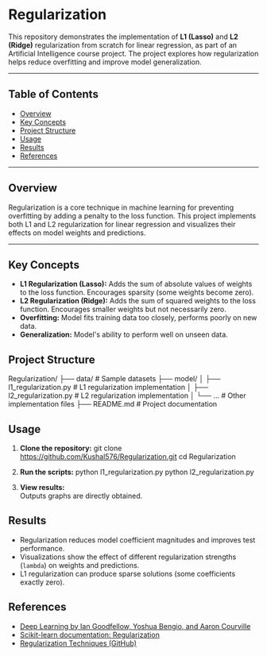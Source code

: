 # Regularization

This repository demonstrates the implementation of **L1 (Lasso)** and **L2 (Ridge)** regularization from scratch for linear regression, as part of an Artificial Intelligence course project. The project explores how regularization helps reduce overfitting and improve model generalization.

---

## Table of Contents

- [Overview](#overview)
- [Key Concepts](#key-concepts)
- [Project Structure](#project-structure)
- [Usage](#usage)
- [Results](#results)
- [References](#references)

---

## Overview

Regularization is a core technique in machine learning for preventing overfitting by adding a penalty to the loss function. This project implements both L1 and L2 regularization for linear regression and visualizes their effects on model weights and predictions.

---

## Key Concepts

- **L1 Regularization (Lasso):** Adds the sum of absolute values of weights to the loss function. Encourages sparsity (some weights become zero).
- **L2 Regularization (Ridge):** Adds the sum of squared weights to the loss function. Encourages smaller weights but not necessarily zero.
- **Overfitting:** Model fits training data too closely, performs poorly on new data.
- **Generalization:** Model's ability to perform well on unseen data.


## Project Structure

Regularization/
├── data/                      # Sample datasets
├── model/
│   ├── l1_regularization.py   # L1 regularization implementation
│   ├── l2_regularization.py   # L2 regularization implementation
│   └── ...                    # Other implementation files
├── README.md                  # Project documentation



## Usage

1. **Clone the repository:**
git clone https://github.com/Kushal576/Regularization.git
cd Regularization


3. **Run the scripts:**
python l1_regularization.py
python l2_regularization.py


4. **View results:**  
Outputs graphs are directly obtained.


## Results

- Regularization reduces model coefficient magnitudes and improves test performance.
- Visualizations show the effect of different regularization strengths (`lambda`) on weights and predictions.
- L1 regularization can produce sparse solutions (some coefficients exactly zero).


## References

- [Deep Learning by Ian Goodfellow, Yoshua Bengio, and Aaron Courville](https://www.deeplearningbook.org/)
- [Scikit-learn documentation: Regularization](https://scikit-learn.org/stable/modules/linear_model.html#regularization)
- [Regularization Techniques (GitHub)](https://github.com/ashishpatel26/Regularization-Collection-Deeplearning)



